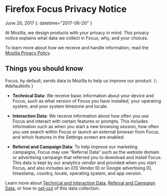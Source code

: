 # Firefox Focus Privacy Notice

June 20, 2017
{: datetime="2017-06-20" }

At Mozilla, we design products with your privacy in mind. This privacy notice explains what data we collect in Focus, why, and your choices.  
 
To learn more about how we receive and handle information, read the [Mozilla Privacy Policy](https://www.mozilla.org/privacy/).

## Things you should know

Focus, by default, sends data to Mozilla to help us improve our product.
{: #defaultinfo }

* __Technical Data__: We receive basic information about your device and Focus, such as what version of Focus you have installed, your operating system, and your system timezone and locale.


* __Interaction Data__: We receive information about how often you use Focus and interact with certain features or prompts. This includes information such as when you start a new browsing session, how often you use search within Focus or launch an external browser from Focus, and which features in the Settings screen are enabled.


* __Referral and Campaign Data__: To help improve our marketing campaigns, Focus may use “Referral Data” such as the website domain or advertising campaign that referred you to download and install Focus. This data is kept by our analytics vendor and provided when you start Focus, and also includes an iOS Vendor ID or Google advertising ID, timestamp, country, locale, operating system, and app version.

Learn more about [Technical and Interaction Data](https://github.com/mozilla-mobile/focus/wiki/Event-Tracking-with-Mozilla's-Telemetry-Service), [Referral and Campaign Data](https://github.com/mozilla-mobile/focus/wiki/Install-Tracking-in-Firefox-Focus-with-the-Adjust-SDK), or how to [opt-out](https://support.mozilla.org/kb/send-anonymous-usage-data-firefox-mobile-devices) of this data collection.


